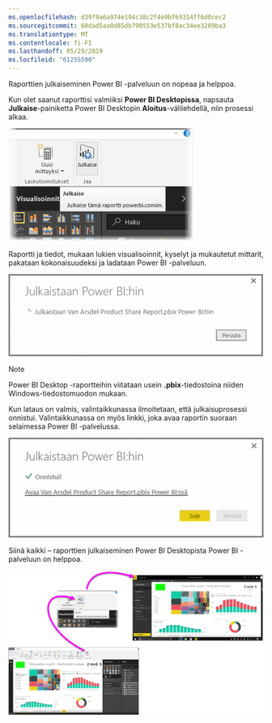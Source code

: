 ```yaml
---
ms.openlocfilehash: d39f9a6a974e194c38c2f4e9bf69314ff6d0cec2
ms.sourcegitcommit: 60dad5aa0d85db790553e537bf8ac34ee3289ba3
ms.translationtype: MT
ms.contentlocale: fi-FI
ms.lasthandoff: 05/29/2019
ms.locfileid: "61255590"
---
```

Raporttien julkaiseminen Power BI -palveluun on nopeaa ja helppoa.

Kun olet saanut raporttisi valmiiksi **Power BI Desktopissa**, napsauta **Julkaise**-painiketta Power BI Desktopin **Aloitus**-välilehdellä, niin prosessi alkaa.

![](media/4-1-publish-reports/4-1_1.png)

Raportti ja tiedot, mukaan lukien visualisoinnit, kyselyt ja mukautetut mittarit, pakataan kokonaisuudeksi ja ladataan Power BI -palveluun.

![](media/4-1-publish-reports/4-1_2.png)

> [!NOTE]
> Power BI Desktop -raportteihin viitataan usein **.pbix**-tiedostoina niiden Windows-tiedostomuodon mukaan.
> 

Kun lataus on valmis, valintaikkunassa ilmoitetaan, että julkaisuprosessi onnistui. Valintaikkunassa on myös linkki, joka avaa raportin suoraan selaimessa Power BI -palvelussa.

![](media/4-1-publish-reports/4-1_3.png)

Siinä kaikki – raporttien julkaiseminen Power BI Desktopista Power BI -palveluun on helppoa.

![](media/4-1-publish-reports/4-1_4.png)


